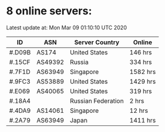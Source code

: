 # 8 online servers:

Latest update at: Mon Mar 09 01:10:10 UTC 2020

| ID | ASN | Server Country | Online |
| -- | --- | -------------- | ------ |
| #.D09B | AS174 | United States | 146 hrs |
| #.15CF | AS49392 | Russia | 334 hrs |
| #.7F1D | AS63949 | Singapore | 1582 hrs |
| #.9FC3 | AS53889 | United States | 1429 hrs |
| #.E069 | AS40065 | United States | 319 hrs |
| #.18A4 |  | Russian Federation | 2 hrs |
| #.4DA9 | AS14061 | Singapore | 12 hrs |
| #.2A79 | AS63949 | Japan | 1411 hrs |

